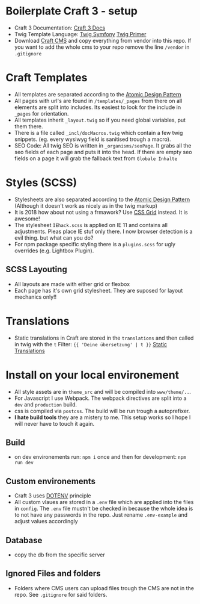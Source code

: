 # Boilerplate Craft 3 - setup

* Craft 3 Documentation: [Craft 3 Docs](https://docs.craftcms.com/v3/)
* Twig Template Language: [Twig Symfony](https://twig.symfony.com/doc/2.x/templates.html) [Twig Primer](https://docs.craftcms.com/v3/dev/twig-primer.html)
* Download [Craft CMS](https://craftcms.com/) and copy everything from vendor into this repo. If you want to add the whole cms to your repo remove the line `/vendor` in `.gitignore`

# Craft Templates

* All templates are separated according to the [Atomic Design Pattern](https://patternlab.io/)
* All pages with url's are found in `/templates/_pages` from there on all elements are split into includes. Its easiest to look for the include in `_pages` for orientation.
* All templates inherit `_layout.twig` so if you need global variables, put them there.
* There is a file called `_incl/docMacros.twig` which contain a few twig snippets. (eg. every wysiwyg field is sanitised trough a macro).
* SEO Code: All twig SEO is written in `_organisms/seoPage`. It grabs all the seo fields of each page and puts it into the head. If there are empty seo fields on a page it will grab the fallback text from `Globale Inhalte`

# Styles (SCSS)

* Stylesheets are also separated according to the [Atomic Design Pattern](https://patternlab.io/) (Although it doesn't work as nicely as in the twig markup)
* It is 2018 how about not using a frmawork? Use [CSS Grid](https://css-tricks.com/snippets/css/complete-guide-grid/)  instead. It is awesome!
* The stylesheet `IEhack.scss` is applied on IE 11 and contains all adjustments. Pleas place IE stuf only there. I now browser detection is a evil thing. but what can you do?
* For npm package specific styling there is a `plugins.scss` for ugly overrides (e.g. Lightbox Plugin).

## SCSS Layouting

* All layouts are made with either grid or flexbox
* Each page has it's own grid stylesheet. They are suposed for layout mechanics only!!

# Translations
* Static translations in Craft are stored in the `translations` and then called in twig with the `t` Filter: `{{ 'Deine übersetzung' | t }}` [Static Translations](https://docs.craftcms.com/v3/static-translations.html#app)

# Install on your local environement

* All style assets are in `theme_src` and will be compiled into `www/theme/..`.
* For Javascript I use Webpack. The webpack directives are split into a `dev` and `production` build.
* css is compiled via `postcss`. The build will be run trough a autoprefixer.
* **I hate build tools** they are a mistery to me. This setup works so I hope I will never have to touch it again.

## Build

* on dev environements run: `npm i` once and then for development: `npm run dev`

## Custom environements

* Craft 3 uses [DOTENV](https://docs.craftcms.com/v3/config/environments.html) principle
* All custom vlaues are stored in a `.env` file which are applied into the files in `config`. The `.env` file mustn't be checked in because the whole idea is to not have any passwords in the repo. Just rename `.env-example` and adjust values accordingly

## Database

* copy the db from the specific server

## Ignored Files and folders

* Folders where CMS users can upload files trough the CMS are not in the repo. See `.gitignore` for said folders.
